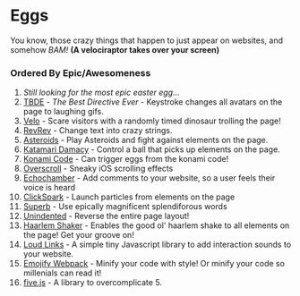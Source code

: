 # Eggs

You know, those crazy things that happen to just appear on websites, and somehow *BAM!* **(A velociraptor takes over your screen)**

### Ordered By Epic/Awesomeness

  1. *Still looking for the most epic easter egg...*
  2. [TBDE](https://github.com/TrevorJTClarke/tbde) - *The Best Directive Ever* - Keystroke changes all avatars on the page to laughing gifs.
  3. [Velo](http://zurb.com/playground/jquery-raptorize) - Scare visitors with a randomly timed dinosaur trolling the page!
  4. [RevRev](http://stephenplusplus.github.io/revrev.js/) - Change text into crazy strings.
  5. [Asteroids](https://github.com/erkie/erkie.github.com) - Play Asteroids and fight against elements on the page.
  6. [Katamari Damacy](http://kathack.com/) - Control a ball that picks up elements on the page.
  7. [Konami Code](http://code.snaptortoise.com/konami-js/) - Can trigger eggs from the konami code!
  8. [Overscroll](https://github.com/tholman/overscroll) - Sneaky iOS scrolling effects
  9. [Echochamber](https://github.com/tessalt/echo-chamber-js) - Add comments to your website, so a user feels their voice is heard
  10. [ClickSpark](http://www.ymc.ch/sandbox/clickspark/demo.html) - Launch particles from elements on the page
  11. [Superb](https://github.com/sindresorhus/superb) - Use epically magnificent splendiforous words
  12. [Unindented](http://unindented.github.io/jquery-easteregg/) - Reverse the entire page layout!
  13. [Haarlem Shaker](https://github.com/moovweb/harlem_shaker) - Enables the good ol' haarlem shake to all elements on the page! Get your groove on!
  14. [Loud Links](https://github.com/mahdif/loud-links/) - A simple tiny Javascript library to add interaction sounds to your website.
  15. [Emojify Webpack](https://github.com/Mechazawa/emojify-webpack-plugin/) - Minify your code with style! Or minify your code so millenials can read it!
  16. [five.js](https://five.js.org) - A library to overcomplicate 5.
